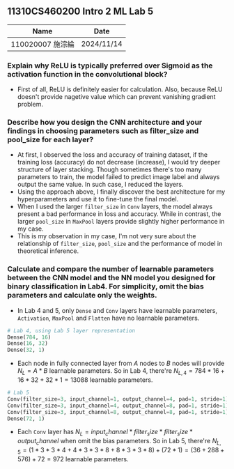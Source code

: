 ## 11310CS460200 Intro 2 ML Lab 5
|Name|Date|
|:-:|:-:|
|110020007 施淙綸|2024/11/14|

### Explain why ReLU is typically preferred over Sigmoid as the activation function in the convolutional block? 
- First of all, ReLU is definitely easier for calculation. Also, because ReLU doesn't provide nagetive value which can prevent vanishing gradient problem.

### Describe how you design the CNN architecture and your findings in choosing parameters such as filter_size and pool_size for each layer?
- At first, I observed the loss and accuracy of training dataset, if the training loss (accuracy) do not decrease (increase), I would try deeper structure of layer stacking. Though sometimes there's too many parameters to train, the model failed to predict image label and always output the same value. In such case, I reduced the layers.
- Using the approach above, I finally discover the best architecture for my hyperparameters and use it to fine-tune the final model.
- When I used the larger `filter_size` in `Conv` layers, the model always present a bad performance in loss and accuracy. While in contrast, the larger `pool_size` in `MaxPool` layers provide slightly higher performance in my case.
- This is my observation in my case, I'm not very sure about the relationship of `filter_size`, `pool_size` and the performance of model in theoretical inference.

### Calculate and compare the number of learnable parameters between the CNN model and the NN model you designed for binary classification in Lab4. For simplicity, omit the bias parameters and calculate only the weights.
- In Lab 4 and 5, only `Dense` and `Conv` layers have learnable parameters, `Activation`, `MaxPool` and `Flatten` have no learnable parameters.

```python
# Lab 4, using Lab 5 layer representation
Dense(784, 16)
Dense(16, 32)
Dense(32, 1)
```
- Each node in fully connected layer from $A$ nodes to $B$ nodes will provide $N_L=A*B$ learnable parameters. So in Lab 4, there're $N_{L, 4}=784*16+16*32+32*1=13088$ learnable parameters.

```python
# Lab 5
Conv(filter_size=3, input_channel=1, output_channel=4, pad=1, stride=1)
Conv(filter_size=3, input_channel=4, output_channel=8, pad=1, stride=1)
Conv(filter_size=3, input_channel=8, output_channel=8, pad=1, stride=1)
Dense(72, 1)
```
- Each `Conv` layer has $N_L=input_channel*filter_size*filter_size*output_channel$ when omit the bias parameters. So in Lab 5, there're $N_{L, 5}=(1*3*3*4+4*3*3*8+8*3*3*8)+(72*1)=(36+288+576)+72=972$ learnable parameters.